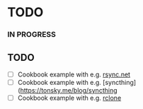 # TODO

### IN PROGRESS

## TODO

- [ ] Cookbook example with e.g. [rsync.net](https://www.rsync.net)
- [ ] Cookbook example with e.g. [syncthing](https://tonsky.me/blog/syncthing
- [ ] Cookbook example with e.g. [rclone](https://rclone.org)
